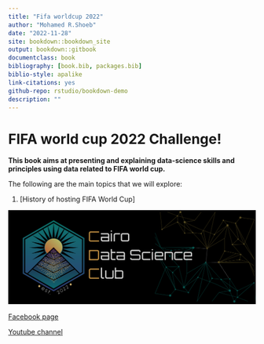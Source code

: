 ```yaml
---
title: "Fifa worldcup 2022"
author: "Mohamed R.Shoeb"
date: "2022-11-28"
site: bookdown::bookdown_site
output: bookdown::gitbook
documentclass: book
bibliography: [book.bib, packages.bib]
biblio-style: apalike
link-citations: yes
github-repo: rstudio/bookdown-demo
description: ""
---
```


# FIFA world cup 2022 Challenge!

**This book aims at presenting and explaining data-science skills and principles using data related to FIFA world cup.**

The following are the main topics that we will explore:

1.  [History of hosting FIFA World Cup]

![](design-f6b879de-c009-4457-9c57-7f2087765e99.png)

[Facebook page](https://www.facebook.com/profile.php?id=100087328541146)

[Youtube channel](https://www.youtube.com/@cairodatascienceclub2350/videos)
